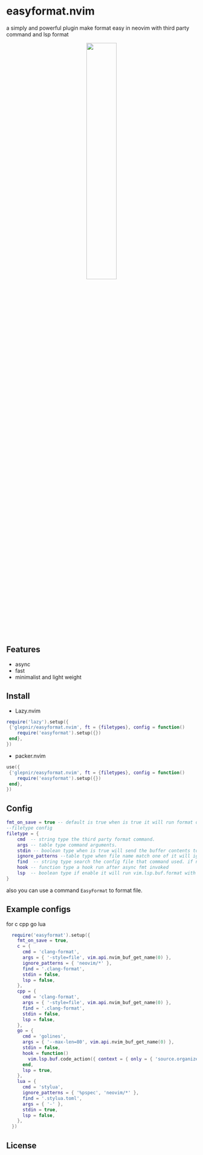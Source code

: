 # easyformat.nvim
a simply and powerful plugin make format easy in neovim with third party command and lsp format

<center>
<img src="https://user-images.githubusercontent.com/41671631/218993459-aeaf79fe-c77f-4d4f-a820-57e1a6464af4.gif" width=40% height=40%>
</center>

## Features

- async
- fast
- minimalist and light weight

## Install

- Lazy.nvim

```lua
require('lazy').setup({
 {'glepnir/easyformat.nvim', ft = {filetypes}, config = function()
    require('easyformat').setup({})
 end},
})
```

- packer.nvim

```lua
use({
 {'glepnir/easyformat.nvim', ft = {filetypes}, config = function()
    require('easyformat').setup({})
 end},
})
```

## Config

```lua
fmt_on_save = true -- default is true when is true it will run format on BufWritePre
--filetype config
filetype = {
    cmd  -- string type the third party format command.
    args -- table type command arguments.
    stdin -- boolean type when is true will send the buffer contents to stdin
    ignore_patterns --table type when file name match one of it will ignore format
    find  -- string type search the config file that command used. if not find will not format
    hook -- function type a hook run after async fmt invoked
    lsp  -- boolean type if enable it will run vim.lsp.buf.format with async = true
}
```

also you can use a command `EasyFormat` to format file.

## Example configs

for c cpp go lua

```lua
  require('easyformat').setup({
    fmt_on_save = true,
    c = {
      cmd = 'clang-format',
      args = { '-style=file', vim.api.nvim_buf_get_name(0) },
      ignore_patterns = { 'neovim/*' },
      find = '.clang-format',
      stdin = false,
      lsp = false,
    },
    cpp = {
      cmd = 'clang-format',
      args = { '-style=file', vim.api.nvim_buf_get_name(0) },
      find = '.clang-format',
      stdin = false,
      lsp = false,
    },
    go = {
      cmd = 'golines',
      args = { '--max-len=80', vim.api.nvim_buf_get_name(0) },
      stdin = false,
      hook = function()
        vim.lsp.buf.code_action({ context = { only = { 'source.organizeImports' } }, apply = true })
      end,
      lsp = true,
    },
    lua = {
      cmd = 'stylua',
      ignore_patterns = { '%pspec', 'neovim/*' },
      find = '.stylua.toml',
      args = { '-' },
      stdin = true,
      lsp = false,
    },
  })

```

## License
